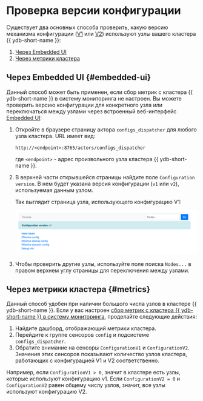 # Проверка версии конфигурации

Существует два основных способа проверить, какую версию механизма конфигурации ([V1](../configuration-management/configuration-v1/config-overview.md) или [V2](../configuration-management/configuration-v2/config-overview.md)) используют узлы вашего кластера {{ ydb-short-name }}:

1. [Через Embedded UI](#embedded-ui)
2. [Через метрики кластера](#metrics)

## Через Embedded UI {#embedded-ui}

Данный способ может быть применен, если сбор метрик с кластера {{ ydb-short-name }} в систему мониторинга не настроен. Вы можете проверить версию конфигурации для конкретного узла или переключаться между узлами через встроенный веб-интерфейс [Embedded UI](../../reference/embedded-ui/index.md):

1.  Откройте в браузере страницу актора `configs_dispatcher` для любого узла кластера. URL имеет вид:

    ```text
    http://<endpoint>:8765/actors/configs_dispatcher
    ```

    где `<endpoint>` - адрес произвольного узла кластера {{ ydb-short-name }}.

2.  В верхней части открывшейся страницы найдите поле `Configuration version`. В нем будет указана версия конфигурации (`v1` или `v2`), используемая данным узлом.

    Так выглядит страница узла, использующего конфигурацию V1:

    ![configs-dispatcher-page-v1](_assets/viewer-v1.png)

3.  Чтобы проверить другие узлы, используйте поле поиска `Nodes...` в правом верхнем углу страницы для переключения между узлами.

## Через метрики кластера {#metrics}

Данный способ удобен при наличии большого числа узлов в кластере {{ ydb-short-name }}. Если у вас настроен [сбор метрик с кластера {{ ydb-short-name }} в систему мониторинга](../../reference/observability/metrics/index.md), проделайте следующие действия:

1.  Найдите дашборд, отображающий метрики кластера.
2.  Перейдите к группе сенсоров `config` и подсистеме `configs_dispatcher`.
3.  Обратите внимание на сенсоры `ConfigurationV1` и `ConfigurationV2`. Значения этих сенсоров показывают количество узлов кластера, работающих с конфигурацией V1 и V2 соответственно.

Например, если `ConfigurationV1 > 0`, значит в кластере есть узлы, которые используют конфигурацию v1. Если `ConfigurationV2 = 0` и `ConfigurationV2` равен общему числу узлов, значит, все узлы используют конфигурацию V2.